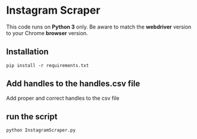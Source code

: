 # Instagram Scraper

This code runs on **Python 3** only. 
Be aware to match the **webdriver** version to your Chrome **browser** version.

## Installation

```shell
pip install -r requirements.txt
```

## Add handles to the handles.csv file
Add proper and correct handles to the csv file

## run the script
```shell
python InstagramScraper.py
```